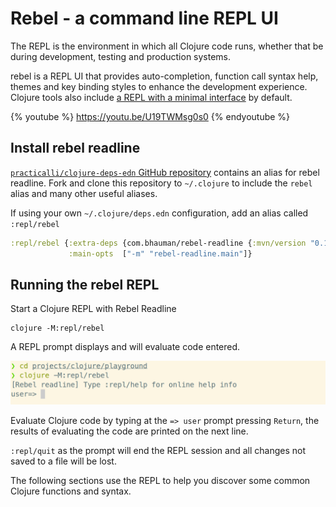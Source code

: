 # Rebel - a command line REPL UI
The REPL is the environment in which all Clojure code runs, whether that be during development, testing and production systems.

rebel is a REPL UI that provides auto-completion, function call syntax help, themes and key binding styles to enhance the development experience.  Clojure tools also include [a REPL with a minimal interface](/alternative-tools/clojure-tools/basic-repl.md) by default.

{% youtube %}
https://youtu.be/U19TWMsg0s0
{% endyoutube %}

<!-- ![Clojure REPL rebel readline - example of autocompletion](/images/clojure-repl-rebel-readline-function-autocomplete.png) -->

## Install rebel readline
[`practicalli/clojure-deps-edn` GitHub repository](https://github.com/practicalli/clojure-deps-edn) contains an alias for rebel readline.  Fork and clone this repository to `~/.clojure` to include the `rebel` alias and many other useful aliases.

If using your own `~/.clojure/deps.edn` configuration, add an alias called `:repl/rebel`

```clojure
:repl/rebel {:extra-deps {com.bhauman/rebel-readline {:mvn/version "0.1.4"}}
             :main-opts  ["-m" "rebel-readline.main"]}
```


## Running the rebel REPL
Start a Clojure REPL with Rebel Readline

```shell
clojure -M:repl/rebel
```

A REPL prompt displays and will evaluate code entered.

![Clojure REPL rebel readline](/images/clojure-repl-rebel-readline.png)

Evaluate Clojure code by typing at the `=> user` prompt pressing `Return`, the results of evaluating the code are printed on the next line.

`:repl/quit` as the prompt will end the REPL session and all changes not saved to a file will be lost.

The following sections use the REPL to help you discover some common Clojure functions and syntax.
